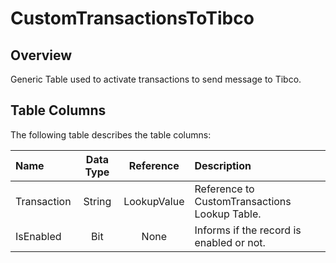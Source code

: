 # CustomTransactionsToTibco

## Overview

Generic Table used to activate transactions to send message to Tibco.

## Table Columns

The following table describes the table columns:

| Name | Data Type | Reference | Description |
| :--- | :-------: | :-------: | :---------- |
| Transaction | String | LookupValue | Reference to CustomTransactions Lookup Table. |
| IsEnabled   | Bit    | None        | Informs if the record is enabled or not.      |
